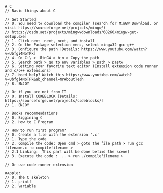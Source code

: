     # C
    // Basic things about C

    // Get Started
    // 0. You need to download the compiler (search for MinGW Download, or visit https://sourceforge.net/projects/mingw/)
    // https://osdn.net/projects/mingw/downloads/68260/mingw-get-setup.exe]
    // 1. Click next, next, next, and install
    // 2. On the Package selection menu, select mingw32-gcc-g++
    // 3. Configure the path [Details: https://www.youtube.com/watch?v=Ubfgi4NoTPk]
    // 4. Go C:\ >  MinGW > bin > Copy the path
    // 5. Search path > go to env variables > path > paste
    // 6. Setting your favorite text editor (Install extension code runner and c/c++ extensions)
    // 7. Need help? Watch this https://www.youtube.com/watch?v=Ubfgi4NoTPk&ab_channel=MrAboutTech
    // 8. ENJOY

    // Or if you are not from IT
    // 0. Install CODEBLOCK [Details: https://sourceforge.net/projects/codeblocks/]
    // 1. ENJOY

    // Books recommendations
    // 0. Biggining C
    // 2. How to C Program

    // How to run first program?
    // 0. Create a file with the extension '.c'
    // 1. Type the code
    // 2. Compile the code: Open cmd > goto the file path > run gcc filename.c -o compilefilename >
    // 2.1 Linking: [This part will be done befind the scene]
    // 3. Execute the code : ... > run ./compilefilename >

    // Or use code runner extension

    #Apple:
    // 0. The C skeleton
    // 1. printf
    // 2. Variable
